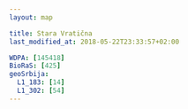 ```yaml
---
layout: map

title: Stara Vratična
last_modified_at: 2018-05-22T23:33:57+02:00

WDPA: [145418]
BioRaS: [425]
geoSrbija:
  L1_183: [14]
  L1_302: [54]
---
```

